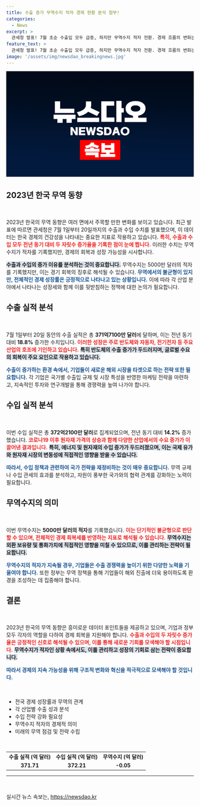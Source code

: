 ```yaml
---
title: 수출 증가 무역수지 적자 경제 현황 분석 첨부!
categories:
  - News
excerpt: >
  관세청 발표! 7월 초순 수출입 모두 급증, 하지만 무역수지 적자 전환. 경제 흐름의 변화는 무엇을 의미할까? 클릭해 궁금증을 해결하세요!
feature_text: >
  관세청 발표! 7월 초순 수출입 모두 급증, 하지만 무역수지 적자 전환. 경제 흐름의 변화는 무엇을 의미할까? 클릭해 궁금증을 해결하세요!
image: '/assets/img/newsdao_breakingnews.jpg'
---
```


<p><img src="/assets/img/newsdao_breakingnews.jpg" alt="koreaapp 속보" /></p>

<h2 data-ke-size="size26">2023년 한국 무역 동향</h2>

<p data-ke-size="size16">&nbsp;</p>

<p data-ke-size="size16">2023년 한국의 무역 동향은 여러 면에서 주목할 만한 변화를 보이고 있습니다. 최근 발표에 따르면 관세청은 7월 1일부터 20일까지의 수출과 수입 수치를 발표했으며, 이 데이터는 한국 경제의 건강성을 나타내는 중요한 지표로 작용하고 있습니다. <b><span style="color: #ee2323;">특히, 수출과 수입 모두 전년 동기 대비 두 자릿수 증가율을 기록한 점이 눈에 띕니다.</span></b> 이러한 수치는 무역수지가 적자를 기록했지만, 경제의 회복과 성장 가능성을 시사합니다.</p>

<p><b><span style="background-color: #21538527;">수출과 수입의 증가 이유를 분석하는 것이 중요합니다.</span></b> 무역수지는 5000만 달러의 적자를 기록했지만, 이는 경기 회복의 징후로 해석될 수 있습니다. <b><span style="color: #1a5490;">무역에서의 불균형이 있지만, 전체적인 경제 성장률은 긍정적으로 나타나고 있는 상황입니다.</span></b> 이에 따라 각 산업 분야에서 나타나는 성장세와 함께 이를 뒷받침하는 정책에 대한 논의가 필요합니다.</p></p>

<h2 data-ke-size="size26">수출 실적 분석</h2>

<p data-ke-size="size16">&nbsp;</p>

<p data-ke-size="size16">7월 1일부터 20일 동안의 수출 실적은 총 <b>371억7100만 달러</b>에 달하며, 이는 전년 동기 대비 <b>18.8%</b> 증가한 수치입니다. <b><span style="color: #ee2323;">이러한 성장은 주로 반도체와 자동차, 전기전자 등 주요 산업의 호조에 기인하고 있습니다.</span></b> <b><span style="background-color: #21538527;">특히 반도체의 수출 증가가 두드러지며, 글로벌 수요의 회복이 주요 요인으로 작용하고 있습니다.</span></b></p>

<p data-ke-size="size16"><b><span style="color: #1a5490;">수출이 증가하는 환경 속에서, 기업들이 새로운 해외 시장을 타겟으로 하는 전략 또한 필요합니다.</span></b> 각 기업은 국가별 수출입 규제 및 시장 특성을 반영한 마케팅 전략을 마련하고, 지속적인 투자와 연구개발을 통해 경쟁력을 높여 나가야 합니다.</p>

<h2 data-ke-size="size26">수입 실적 분석</h2>

<p data-ke-size="size16">&nbsp;</p>

<p data-ke-size="size16">이번 수입 실적은 총 <b>372억2100만 달러</b>로 집계되었으며, 전년 동기 대비 <b>14.2%</b> 증가했습니다. <b><span style="color: #ee2323;">코로나19 이후 원자재 가격의 상승과 함께 다양한 산업에서의 수요 증가가 이끌어낸 결과입니다.</span></b> <b><span style="background-color: #21538527;">특히, 에너지 및 원자재의 수입 증가가 두드러졌으며, 이는 국제 유가와 원자재 시장의 변동성에 직접적인 영향을 받을 수 있습니다.</span></b></p>

<p data-ke-size="size16"><b><span style="color: #1a5490;">따라서, 수입 정책과 관련하여 국가 전략을 재정비하는 것이 매우 중요합니다.</span></b> 무역 규제나 수입 관세의 효과를 분석하고, 자원이 풍부한 국가와의 협력 관계를 강화하는 노력이 필요합니다.</p>

<h2 data-ke-size="size26">무역수지의 의미</h2>

<p data-ke-size="size16">&nbsp;</p>

<p data-ke-size="size16">이번 무역수지는 <b>5000만 달러의 적자</b>를 기록했습니다. <b><span style="color: #ee2323;">이는 단기적인 불균형으로 판단할 수 있으며, 전체적인 경제 회복세를 반영하는 지표로 해석될 수 있습니다.</span></b> <b><span style="background-color: #21538527;">무역수지는 외환 보유량 및 통화가치에 직접적인 영향을 미칠 수 있으므로, 이를 관리하는 전략이 필요합니다.</span></b></p>

<p data-ke-size="size16"><b><span style="color: #1a5490;">무역수지의 적자가 지속될 경우, 기업들은 수출 경쟁력을 높이기 위한 다양한 노력을 기울여야 합니다.</span></b> 또한 정부는 무역 정책을 통해 기업들이 해외 진출에 더욱 용이하도록 환경을 조성하는 데 집중해야 합니다.</p>

<h2 data-ke-size="size26">결론</h2>

<p data-ke-size="size16">&nbsp;</p>

<p data-ke-size="size16">2023년 한국의 무역 동향은 흥미로운 데이터 포인트들을 제공하고 있으며, 기업과 정부 모두 각자의 역할을 다하여 경제 회복을 지원해야 합니다. <b><span style="color: #ee2323;">수출과 수입의 두 자릿수 증가율은 긍정적인 신호로 해석될 수 있으며, 이를 통해 새로운 기회를 모색해야 할 시점입니다.</span></b> <b><span style="background-color: #21538527;">무역수지가 적자인 상황 속에서도, 이를 관리하고 성장의 기회로 삼는 전략이 중요합니다.</span></b></p>

<p data-ke-size="size16"><b><span style="color: #1a5490;">따라서 경제의 지속 가능성을 위해 구조적 변화와 혁신을 적극적으로 모색해야 할 것입니다.</span></b></p>

<p data-ke-size="size16">&nbsp;</p>

<ul>
  <li>전국 경제 성장률과 무역의 관계</li>
  <li>각 산업별 수출 성과 분석</li>
  <li>수입 전략 강화 필요성</li>
  <li>무역수지 적자의 경제적 의미</li>
  <li>미래의 무역 점검 및 전략 수립</li>
</ul>

<p data-ke-size="size16">&nbsp;</p>

<table style="width: 100%; text-align: center;">
  <tr>
    <td style="text-align: center; height: 17px;"><b>수출 실적 (억 달러)</b></td>
    <td style="text-align: center; height: 17px;"><b>수입 실적 (억 달러)</b></td>
    <td style="text-align: center; height: 17px;"><b>무역수지 (억 달러)</b></td>
  </tr>
  <tr>
    <td style="text-align: center; height: 17px;"><b>371.71</b></td>
    <td style="text-align: center; height: 17px;"><b>372.21</b></td>
    <td style="text-align: center; height: 17px;"><b>-0.05</b></td>
  </tr>
</table>

<hr />

<p data-ke-size="size16">&nbsp;</p>
실시간 뉴스 속보는, <a href="https://newsdao.kr" rel="dofollow">https://newsdao.kr</a>


